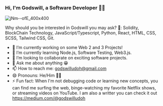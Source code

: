 ### Hi, I'm Godswill, a Software Developer 👋🏼

![jNm--ofE_400x400](https://user-images.githubusercontent.com/66226144/161663486-2e1a75ed-adfa-494e-a326-e47c908a5cfb.jpg)


Why should you be interested in Godswill you may ask? 🤗:
Solidity, BlockChain Technology, JavaScript/Typescript, Python, React, HTML, CSS, SCSS, Tailwind CSS, Git.

- 🔭 I’m currently working on some Web 2 and 3 Projects!
- 🌱 I’m currently learning Node.js, Software Testing, Web3.js.
- 👯 I’m looking to collaborate on exciting software projects.
- 💬 Ask me about anything 😁
- 📫 How to reach me: godswilludoh@gmail.com
- 😄 Pronouns: He/Him 🕴🏼
- ⚡ Fun fact: When I'm not debugging code or learning new concepts, you can find me surfing the web, binge-watching my favorite Netflix shows, or streaming videos on YouTube. I am also a writter you can check it out https://medium.com/@godswilludoh
